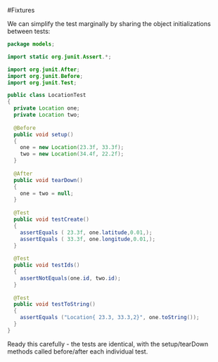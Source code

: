 #Fixtures

We can simplify the test marginally by sharing the object initializations between tests:

~~~java
package models;

import static org.junit.Assert.*;

import org.junit.After;
import org.junit.Before;
import org.junit.Test;

public class LocationTest
{
  private Location one;
  private Location two;
  
  @Before
  public void setup()
  {
    one = new Location(23.3f, 33.3f);
    two = new Location(34.4f, 22.2f);
  }
  
  @After
  public void tearDown()
  {
    one = two = null;
  }
  
  @Test
  public void testCreate()
  {
    assertEquals ( 23.3f, one.latitude,0.01,);
    assertEquals ( 33.3f, one.longitude,0.01,);
  }
  
  @Test
  public void testIds()
  {
    assertNotEquals(one.id, two.id);
  }
  
  @Test
  public void testToString()
  {
    assertEquals ("Location{ 23.3, 33.3,2}", one.toString());
  }
}
~~~

Ready this carefully - the tests are identical, with the setup/tearDown methods called before/after each individual test.